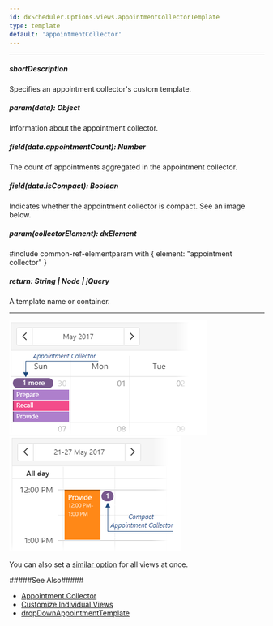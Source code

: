 ```yaml
---
id: dxScheduler.Options.views.appointmentCollectorTemplate
type: template
default: 'appointmentCollector'
---
```

---
##### shortDescription
Specifies an appointment collector's custom template.

##### param(data): Object
Information about the appointment collector.

##### field(data.appointmentCount): Number
The count of appointments aggregated in the appointment collector.

##### field(data.isCompact): Boolean
Indicates whether the appointment collector is compact. See an image below.

##### param(collectorElement): dxElement
#include common-ref-elementparam with { element: "appointment collector" }

##### return: String | Node | jQuery
A template name or container.

---
![Scheduler Appointment Collector](/images/UiWidgets/Scheduler_Appointment_Collector.png)
![Scheduler Compact Appointment Collector](/images/UiWidgets/Scheduler_Appointment_Collector_Compact.png)

You can also set a [similar option](/api-reference/10%20UI%20Widgets/dxScheduler/1%20Configuration/appointmentCollectorTemplate.md '/Documentation/ApiReference/UI_Widgets/dxScheduler/Configuration/#appointmentCollectorTemplate') for all views at once.

#####See Also#####
- [Appointment Collector](/concepts/05%20Widgets/Scheduler/030%20Appointments/080%20Appointment%20Collector.md '/Documentation/Guide/Widgets/Scheduler/Appointments/Appointment_Collector/')
- [Customize Individual Views](/concepts/05%20Widgets/Scheduler/060%20Views/020%20Customize%20Individual%20Views.md '/Documentation/Guide/Widgets/Scheduler/Views/Customize_Individual_Views/')
- [dropDownAppointmentTemplate](/api-reference/10%20UI%20Widgets/dxScheduler/1%20Configuration/views/dropDownAppointmentTemplate.md '/Documentation/ApiReference/UI_Widgets/dxScheduler/Configuration/views/#dropDownAppointmentTemplate')